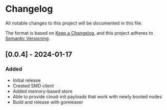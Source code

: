 # Changelog

All notable changes to this project will be documented in this file.

The format is based on [Keep a Changelog](https://keepachangelog.com/en/1.0.0/),
and this project adheres to [Semantic Versioning](https://semver.org/spec/v2.0.0.html).

## [0.0.4] - 2024-01-17

### Added

- Initial release
- Created SMD client
- Added memory-based store
- Able to provide cloud-init payloads that work with newly booted nodes
- Build and release with goreleaser